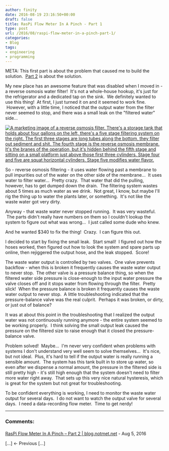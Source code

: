 ```yaml
---
author: finity
date: 2016-08-19 23:16:50+00:00
draft: false
title: RasPi Flow Meter In A Pinch - Part 1
type: post
url: /2016/08/raspi-flow-meter-in-a-pinch-part-1/
categories:
- Blog
tags:
- engineering
- programming
---
```


META: This first part is about the problem that caused me to build the solution.  [Part 2](https://blog.notmet.net/2016/08/raspi-flow-meter-in-a-pinch-part-2/) is about the solution.

My new place has an awesome feature that was disabled when I moved in - a reverse osmosis water filter!  It's not a whole-house hookup, it's just for the refrigerator and a dedicated tap on the sink.  We definitely wanted to use this thing!  At first, I just turned it on and it seemed to work fine.  However, with a little time, I noticed that the output water from the filter never seemed to stop, and there was a small leak on the "filtered water" side...

[![A marketing image of a reverse osmosis filter.  There's a storage tank that holds about four gallons on the left, there's a five stage filtering system on the right.  The first three stages are long tubes along the bottom, they filter out sediment and shit.  The fourth stage is the reverse osmosis membrane.  It's the branes of the operation, but it's hidden behind the fifth stage and sitting on a small platform just above those first three cylinders.  Stage four and five are squat horizontal cylinders.  Stage five modifies water flavor.](https://blog.notmet.net/wp-content/uploads/2016/08/RO-Filter.jpg)
](https://blog.notmet.net/wp-content/uploads/2016/08/RO-Filter.jpg)

So - reverse osmosis filtering - it uses water flowing past a membrane to pull impurities out of the water on the other side of the membrane...  It uses water to filter water...  Pretty crazy.  That water that did the pulling, however, has to get dumped down the drain.  The filtering system wastes about 5 times as much water as we drink.  Not great, I know, but maybe I'll rig the thing up to water the plants later, or something.  It's not like the waste water got very dirty.

Anyway - that waste water never stopped running.  It was very wasteful.  The parts didn't really have numbers on them so I couldn't lookup the system to figure out what was wrong...  I just called some dude who knew.

And he wanted $340 to fix the thing!  Crazy.  I can figure this out.

I decided to start by fixing the small leak.  Start small!  I figured out how the hoses worked, then figured out how to look the system and spare parts up online, then rejiggered the output hose, and the leak stopped.  Score!

The waste water output is controlled by two valves.  One valve prevents backflow - when this is broken it frequently causes the waste water output to never stop.  The other valve is a pressure balance thing, so when the filtered water side pressure is close-enough to the input water pressure the valve closes off and it stops water from flowing through the filter.  Pretty slick!  When the pressure balance is broken it frequently causes the waste water output to never stop.  A little troubleshooting indicated that the pressure-balance valve was the real culprit.  Perhaps it was broken, or dirty, or just out of balance?

It was at about this point in the troubleshooting that I realized the output water was not continuously running anymore - the entire system seemed to be working properly.  I think solving the small output leak caused the pressure on the filtered size to raise enough that it closed the pressure-balance valve.

Problem solved!  Maybe...  I'm never very confident when problems with systems I don't understand very well seem to solve themselves...  It's nice, but not ideal.  Plus, it's hard to tell if the output water is really running a sensible amount.  The system has this tank built in to store up water, so even after we dispense a normal amount, the pressure in the filtered side is still pretty high - it's still high enough that the system doesn't need to filter more water right away.  That sets up this very nice natural hysteresis, which is great for the system but not great for troubleshooting.

To be confident everything is working, I need to monitor the waste water output for several days.  I do not want to watch the output valve for several days.  I need a data-recording flow meter.  Time to get nerdy!

---
### Comments:
####
[RasPi Flow Meter In A Pinch &#8211; Part 2 | blog.notmet.net](https://blog.notmet.net/2016/08/raspi-flow-meter-in-a-pinch-part-2/ "") - Aug 5, 2016

\[…\] ← Previous \[…\]
